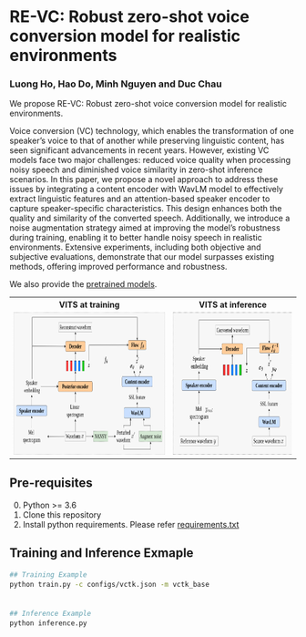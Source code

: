 # RE-VC: Robust zero-shot voice conversion model for realistic environments

### Luong Ho, Hao Do, Minh Nguyen and Duc Chau

We propose RE-VC: Robust zero-shot voice conversion model for realistic environments.

Voice conversion (VC) technology, which enables the transformation of one speaker’s voice to that of another while preserving linguistic content, has seen significant advancements in recent years. However, existing VC models face two major challenges: reduced voice quality when processing noisy speech and diminished voice similarity in zero-shot inference scenarios. In this paper, we propose a novel approach to address these issues by integrating a content encoder with WavLM model to effectively extract linguistic features and an attention-based speaker encoder to capture speaker-specific characteristics. This design enhances both the quality and similarity of the converted speech. Additionally, we introduce a noise augmentation strategy aimed at improving the model’s robustness during training, enabling it to better handle noisy speech in realistic environments. Extensive experiments, including both objective and subjective evaluations, demonstrate that our model surpasses existing methods, offering improved performance and robustness.

We also provide the [pretrained models](https://drive.google.com/drive/folders/1s3yOrQKK2GxMz1FkUKRTdlSNBBkJ7N7g?usp=sharing).

<table style="width:100%">
  <tr>
    <th>VITS at training</th>
    <th>VITS at inference</th>
  </tr>
  <tr>
    <td><img src="resources/REVC_training.png" alt="VITS at training" height="250"></td>
    <td><img src="resources/REVC_inference.png" alt="VITS at inference" height="250"></td>
  </tr>
</table>


## Pre-requisites
0. Python >= 3.6
0. Clone this repository
0. Install python requirements. Please refer [requirements.txt](requirements.txt)

## Training and Inference Exmaple
```sh
## Training Example
python train.py -c configs/vctk.json -m vctk_base


## Inference Example
python inference.py
